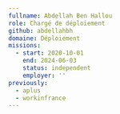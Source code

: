 ```yaml
---
fullname: Abdellah Ben Hallou
role: Chargé de déploiement
github: abdellahbh
domaine: Déploiement
missions:
  - start: 2020-10-01
    end: 2024-06-03
    status: independent
    employer: ''
previously:
  - aplus
  - workinfrance
---
```


